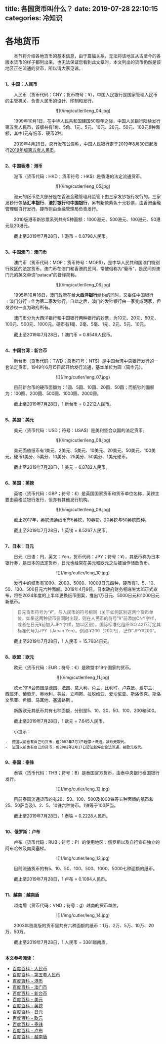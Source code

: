 title: 各国货币叫什么？
date: 2019-07-28 22:10:15
categories: 冷知识
---

# 各地货币 # 

　　本节将介绍各地货币的基本信息，由于篇幅关系，无法将该地区从古至今的各版本货币的样子都列出来，也无法保证您看到此文章时，本文列出的货币仍然是该地区正在流通的货币，所以请大家见谅。

<br>**1、中国：人民币**

　　人民币（货币代码：CNY；货币符号：¥），中国人民银行是国家管理人民币的主管机关，负责人民币的设计、印制和发行。

<center>
![](/img/cutler/leng_04.jpg)
</center>

　　1999年10月1日，在中华人民共和国建国50周年之际，中国人民银行陆续发行第五套人民币，该版共有1角、5角、1元、5元、10元、20元、50元、100元8种面额，其中1元有纸币、硬币2种。

　　2019年4月29日，央行发布公告称，中国人民银行定于2019年8月30日起发行[2019年版第五套人民币](https://baike.baidu.com/item/2019%E5%B9%B4%E7%89%88%E7%AC%AC%E4%BA%94%E5%A5%97%E4%BA%BA%E6%B0%91%E5%B8%81)。

<br>**2、中国香港：港币**

　　港币（货币代码：HKD；货币符号：HK$）是香港的法定流通货币。

<center>
![](/img/cutler/leng_05.jpg)
</center>

　　港元的纸币绝大部分是在香港金融管理局监管下由三家发钞银行发行的。三家发钞行包括**汇丰银行**、**渣打银行**和**中国银行**，另有新款紫色十元钞票，由香港金融管理局自行发行。硬币则由金融管理局负责发行。

　　2010版港币新钞票系列共有5种面额：1000港元、500港元、100港元、50港元及20港元。

　　截止至2019年7月28日，1 港币 = 0.8798人民币。

<br>**3、中国澳门：澳门币**

　　澳门币（货币代码：MOP；货币符号：MOP$），是中华人民共和国澳门特别行政区的法定货币。澳门币在澳门和香港的民间，常被俗称为“葡币”，是民间对澳门元的英文单词“pataca”的音译简称。

<center>
![](/img/cutler/leng_06.jpg)
</center>

　　1995年10月16日，澳门政府在给**大西洋银行**续约的同时，又委任中国银行﹙澳门分行﹚作为第二家发钞行。自此之后，澳门的发钞银行由一家变成两家，但发钞权一直为政府所有。

　　澳门币分为大西洋银行和中国银行两种银行的钞票，为10元、20元、50元、100元、500元、1000元。硬币有1毫、2毫、5毫、1元、2元、5元、10元。

　　截止至2019年7月28日，1 澳门币 = 0.8546人民币。

<br>**4、中国台湾：新台币**

　　新台币（货币代码：TWD；货币符号：NT$）是中国台湾中央银行发行的一套法定货币，1949年6月15日起开始发行流通，基本单位为圆（简作元）。

<center>
![](/img/cutler/leng_07.jpg)
</center>

　　目前新台币的硬币面额为：1圆、5圆、10圆、20圆、50圆；而纸钞的面额为：100圆、200圆、500圆、1000圆、2000圆。

　　截止至2019年7月28日，1 新台币 = 0.2212人民币。

<br>**5、美国：美元**

　　美元（货币代码：USD；符号：USA$）是美利坚合众国的法定货币。

<center>
![](/img/cutler/leng_08.jpg)
</center>

　　美元面值纸币有1美元、2美元、5美元、10美元、20美元、50美元、100美元。硬币1美分、5美分、10美分、25美分、50美分、1美元硬币。

　　截止至2019年7月28日，1 美元 = 6.8782人民币。

<br>**6、英国：英镑**

　　英镑（货币代码：GBP；符号：£）是英国国家货币和货币单位名称，英镑主要由英格兰银行发行，但亦有其他发行机构。

<center>
![](/img/cutler/leng_09.jpg)
</center>

　　截止2017年，英镑流通纸币有5英镑，10英镑，20英镑与50英镑四种。

　　截止至2019年7月28日，1 英镑 = 8.5267人民币。

<br>**7、日本：日元**

　　日元（日语：円，英文：Yen，货币代码：JPY；符号：¥），其纸币称为日本银行券，是日本的法定货币，日元也经常在美元和欧元之后被当作储备货币。

<center>
![](/img/cutler/leng_10.jpg)
</center>

　　发行中的纸币有1000、2000、5000、10000日元四种，硬币有1、5、10、50、100、500日元六种面额。2019年4月9日，日本政府财务相麻生太郎正式宣布，将在2024年度的上半年更换纸币图案，推出1万日元、5000日元和1000日元新纸币。

>日元货币符号为“¥”，与人民币的符号相同（关于如何区别这两个货币单位，如果这两种货币要同时出现，则在人民币的符号"¥"前添加CNY字样，或者在日元¥前加入JPY字样，加以区别）。国际标准化组织ISO 4217订定其标准代号为JPY（Japan Yen）。例如:¥200（200円），记作“JPY¥200”。

　　截止至2019年7月28日，1 人民币 = 15.7634日元。

<br>**8、欧盟：欧元**

　　欧元（货币代码：EUR；符号：€）是欧盟中19个国家的货币。

<center>
![](/img/cutler/leng_11.jpg)
</center>

　　欧元的19会员国是德国、法国、意大利、荷兰、比利时、卢森堡、爱尔兰、西班牙、葡萄牙、奥地利、芬兰、立陶宛、拉脱维亚、爱沙尼亚、斯洛伐克、斯洛文尼亚、希腊、马耳他、塞浦路斯 。

　　新版欧元其纸币共有七种面额，分别是5、10、20、50、100、200和500。

　　截止至2019年7月28日，1 欧元 = 7.645人民币。

　　小提示：

    -  德国以前也有自己的货币，但2002年7月1日起停止流通，被欧元取代。
    -  法国以前也有自己的货币，但2002年2月17日起法郎停止合法流通，被欧元取代。

<br>**9、泰国：泰铢**

　　泰铢（货币代码：THB；符号：฿）是泰国官方货币，由泰中央银行泰国银行发行。

<center>
![](/img/cutler/leng_12.jpg)
</center>

　　目前泰国流通货币的有20、50、100、500及1000铢等五种面额的纸币和25、50萨当及1、2、5、10铢六种铸币。1铢等于100萨当。

　　截止至2019年7月28日，1 泰铢 = 0.2228人民币。

<br>**10、俄罗斯：卢布**

　　卢布（货币代码：RUB；符号：₽）的使用地区：俄罗斯以及自行宣布独立的阿布哈兹及南奥塞梯。

<center>
![](/img/cutler/leng_13.jpg)
</center>

　　目前流通货币的有5、10、50、100、500、1000、5000七种面额的纸币。

　　截止至2019年7月28日，1 卢布 = 0.1084人民币。

<br>**11、越南：越南盾**

　　越南盾（货币代码：VND；符号：₫）越南的货币单位。

<center>
![](/img/cutler/leng_14.jpg)
</center>

　　2003年首发版的货币里共有六种面额的纸币：1万、2万、5万、10万、20万、50万。

　　截止至2019年7月28日，1 人民币 = 3381越南盾。

<br>**本文参考阅读：**
- [百度百科 - 人民币](https://baike.baidu.com/item/%E4%BA%BA%E6%B0%91%E5%B8%81/330794) 
- [百度百科 - 第五套人民币](https://baike.baidu.com/item/%E7%AC%AC%E4%BA%94%E5%A5%97%E4%BA%BA%E6%B0%91%E5%B8%81) 
- [百度百科 - 港币](https://baike.baidu.com/item/%E6%B8%AF%E5%85%83?fromtitle=%E6%B8%AF%E5%B8%81&fromid=1611332) 
- [百度百科 - 澳门币](https://baike.baidu.com/item/%E6%BE%B3%E9%97%A8%E5%B8%81) 
- [百度百科 - 新台币](https://baike.baidu.com/item/%E6%96%B0%E5%8F%B0%E5%B8%81) 
- [百度百科 - 美元](https://baike.baidu.com/item/%E7%BE%8E%E5%85%83) 
- [百度百科 - 英镑](https://baike.baidu.com/item/%E8%8B%B1%E9%95%91) 
- [百度百科 - 日元](https://baike.baidu.com/item/%E6%97%A5%E5%85%83) 
- [百度百科 - 欧元](https://baike.baidu.com/item/%E6%AC%A7%E5%85%83) 
- [百度百科 - 泰铢](https://baike.baidu.com/item/%E6%B3%B0%E9%93%A2) 
- [百度百科 - 卢布](https://baike.baidu.com/item/%E5%8D%A2%E5%B8%83/1883) 
- [百度百科 - 越南盾](https://baike.baidu.com/item/%E8%B6%8A%E5%8D%97%E7%9B%BE) 





